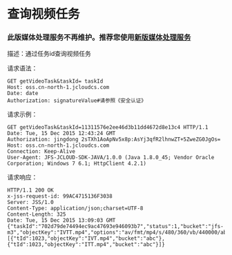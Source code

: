 # 查询视频任务
### 此版媒体处理服务不再维护。推荐您使用[新版媒体处理服务](https://docs.jdcloud.com/cn/media-processing-service/product-overview)

描述：通过任务id查询视频任务

请求语法：
```
GET getVideoTask&taskId= taskId
Host: oss.cn-north-1.jcloudcs.com
Date: date
Authorization: signatureValue#请参照《安全认证》
```

请求示例：
```
GET getVideoTask&taskId=11311576e2ee46d3b11dd4672d8e13c4 HTTP/1.1
Date: Tue, 15 Dec 2015 12:43:24 GMT
Authorization: jingdong 2sTXh1AoApNv5x8p:AsYj3qfR2lhnwZT+5ZweZG0JgOs=
Host: oss.cn-north-1.jcloudcs.com
Connection: Keep-Alive
User-Agent: JFS-JCLOUD-SDK-JAVA/1.0.0 (Java 1.8.0_45; Vendor Oracle Corporation; Windows 7 6.1; HttpClient 4.2.1)
```

请求响应：
```
HTTP/1.1 200 OK
x-jss-request-id: 99AC4715136F3038
Server: JSS/1.0
Content-Type: application/json;charset=UTF-8
Content-Length: 325
Date: Tue, 15 Dec 2015 13:09:03 GMT
{"taskId":"702d79de74494ec9ac47693e946093b7","status":1,"bucket":"jfs-m3","objectKey":"IVTT.mp4","options":"av/fmt/mp4/s/480/360/vb/440000/ab/48000/saveas/a2trOmFhYWEud212","updateTime":1450108357000,"taskOutputObjectList":[{"tId":1023,"objectKey":"IVT.mp4","bucket":"abc"},{"tId":1023,"objectKey":"ITT.mp4","bucket":"abc"}]}
```
